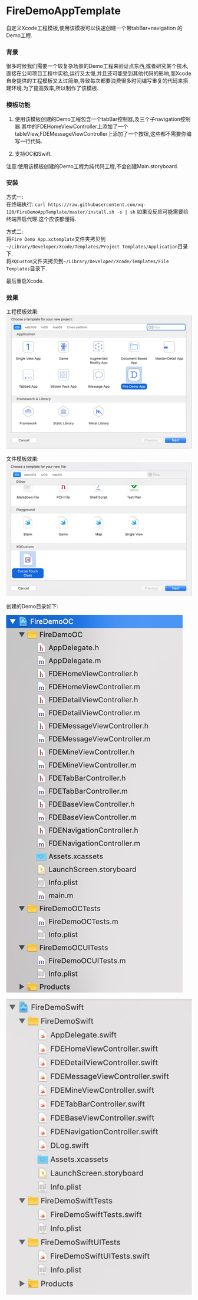 # FireDemoAppTemplate
自定义Xcode工程模板,使用该模板可以快速创建一个带tabBar+navigation 的Demo工程.

### 背景
很多时候我们需要一个较复杂场景的Demo工程来验证点东西,或者研究某个技术,直接在公司项目工程中实验,运行又太慢,并且还可能受到其他代码的影响,而Xcode自身提供的工程模板又太过简单,导致每次都要浪费很多时间编写重复的代码来搭建环境.为了提高效率,所以制作了该模板.

### 模板功能
1. 使用该模板创建的Demo工程包含一个tabBar控制器,及三个子navigation控制器.其中的FDEHomeViewController上添加了一个tableView,FDEMessageViewController上添加了一个按钮,这些都不需要你编写一行代码.  

2. 支持OC和Swift.  

注意:使用该模板创建的Demo工程为纯代码工程,不会创建Main.storyboard.

### 安装
方式一:  
在终端执行:
`curl https://raw.githubusercontent.com/xq-120/FireDemoAppTemplate/master/install.sh -s | sh`
如果没反应可能需要给终端开启代理.这个应该都懂得.

方式二:  
将`Fire Demo App.xctemplate`文件夹拷贝到`~/Library/Developer/Xcode/Templates/Project Templates/Application`目录下.  
将`XQCustom`文件夹拷贝到`~/Library/Developer/Xcode/Templates/File Templates`目录下.

最后重启Xcode.

### 效果
工程模板效果:
![工程模板效果](./工程模板效果图.jpg)

文件模板效果:
![文件模板效果](./文件模板效果图.jpg)

创建的Demo目录如下:

![OC工程目录](./OC工程目录.jpg)

![Swift工程目录](./Swift工程目录.jpg)


